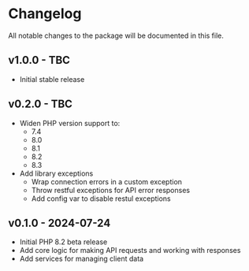 # Changelog

All notable changes to the package will be documented in this file.

## v1.0.0 - TBC

- Initial stable release

## v0.2.0 - TBC

- Widen PHP version support to:
  - 7.4
  - 8.0
  - 8.1
  - 8.2
  - 8.3
- Add library exceptions
  - Wrap connection errors in a custom exception
  - Throw restful exceptions for API error responses
  - Add config var to disable restul exceptions

## v0.1.0 - 2024-07-24

- Initial PHP 8.2 beta release
- Add core logic for making API requests and working with responses
- Add services for managing client data
